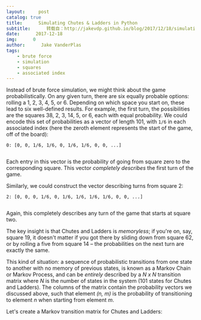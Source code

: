 ```yaml
---
layout:     post
catalog: true
title:      Simulating Chutes & Ladders in Python
subtitle:      转载自：http://jakevdp.github.io/blog/2017/12/18/simulating-chutes-and-ladders/
date:      2017-12-18
img:      0
author:      Jake VanderPlas
tags:
    - brute force
    - simulation
    - squares
    - associated index
---
```


Instead of brute force simulation, we might think about the game probabilistically. On any given turn, there are six equally probable options: rolling a 1, 2, 3, 4, 5, or 6.
Depending on which space you start on, these lead to six well-defined results.
For example, the first turn, the possibilities are the squares 38, 2, 3, 14, 5, or 6, each with equal probability. We could encode this set of probabilities as a vector of length 101, with `1/6` in each associated index (here the zeroth element represents the start of the game, off of the board):

```
0: [0, 0, 1/6, 1/6, 0, 1/6, 1/6, 0, 0, ...]


```

Each entry in this vector is the probability of going from square zero to the corresponding square. This vector *completely describes* the first turn of the game.

Similarly, we could construct the vector describing turns from square 2:

```
2: [0, 0, 0, 1/6, 0, 1/6, 1/6, 1/6, 1/6, 0, 0, ...]


```

Again, this completely describes any turn of the game that starts at square two.

The key insight is that Chutes and Ladders is *memoryless*; if you're on, say, square 19, it doesn't matter if you got there by sliding down from square 62, or by rolling a five from square 14 – the probabilities on the next turn are exactly the same.

This kind of situation: a sequence of probabilistic transitions from one state to another with no memory of previous states, is known as a Markov Chain or Markov Process,
and can be *entirely* described by a *N x N* transition matrix where *N* is the number of states in the system (101 states for Chutes and Ladders).
The columns of the matrix contain the probability vectors we discussed above, such that element *(n, m)* is the probability of transitioning to element *n* when starting from element *m*.

Let's create a Markov transition matrix for Chutes and Ladders:
